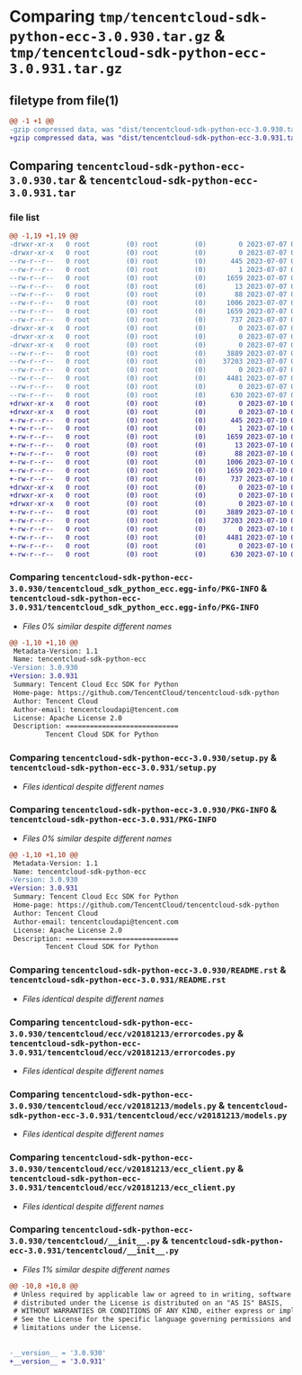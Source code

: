 # Comparing `tmp/tencentcloud-sdk-python-ecc-3.0.930.tar.gz` & `tmp/tencentcloud-sdk-python-ecc-3.0.931.tar.gz`

## filetype from file(1)

```diff
@@ -1 +1 @@
-gzip compressed data, was "dist/tencentcloud-sdk-python-ecc-3.0.930.tar", last modified: Fri Jul  7 00:23:13 2023, max compression
+gzip compressed data, was "dist/tencentcloud-sdk-python-ecc-3.0.931.tar", last modified: Mon Jul 10 00:39:55 2023, max compression
```

## Comparing `tencentcloud-sdk-python-ecc-3.0.930.tar` & `tencentcloud-sdk-python-ecc-3.0.931.tar`

### file list

```diff
@@ -1,19 +1,19 @@
-drwxr-xr-x   0 root         (0) root         (0)        0 2023-07-07 00:23:13.000000 tencentcloud-sdk-python-ecc-3.0.930/
-drwxr-xr-x   0 root         (0) root         (0)        0 2023-07-07 00:23:13.000000 tencentcloud-sdk-python-ecc-3.0.930/tencentcloud_sdk_python_ecc.egg-info/
--rw-r--r--   0 root         (0) root         (0)      445 2023-07-07 00:23:13.000000 tencentcloud-sdk-python-ecc-3.0.930/tencentcloud_sdk_python_ecc.egg-info/SOURCES.txt
--rw-r--r--   0 root         (0) root         (0)        1 2023-07-07 00:23:13.000000 tencentcloud-sdk-python-ecc-3.0.930/tencentcloud_sdk_python_ecc.egg-info/dependency_links.txt
--rw-r--r--   0 root         (0) root         (0)     1659 2023-07-07 00:23:13.000000 tencentcloud-sdk-python-ecc-3.0.930/tencentcloud_sdk_python_ecc.egg-info/PKG-INFO
--rw-r--r--   0 root         (0) root         (0)       13 2023-07-07 00:23:13.000000 tencentcloud-sdk-python-ecc-3.0.930/tencentcloud_sdk_python_ecc.egg-info/top_level.txt
--rw-r--r--   0 root         (0) root         (0)       88 2023-07-07 00:23:13.000000 tencentcloud-sdk-python-ecc-3.0.930/setup.cfg
--rw-r--r--   0 root         (0) root         (0)     1006 2023-07-07 00:23:13.000000 tencentcloud-sdk-python-ecc-3.0.930/setup.py
--rw-r--r--   0 root         (0) root         (0)     1659 2023-07-07 00:23:13.000000 tencentcloud-sdk-python-ecc-3.0.930/PKG-INFO
--rw-r--r--   0 root         (0) root         (0)      737 2023-07-07 00:23:13.000000 tencentcloud-sdk-python-ecc-3.0.930/README.rst
-drwxr-xr-x   0 root         (0) root         (0)        0 2023-07-07 00:23:13.000000 tencentcloud-sdk-python-ecc-3.0.930/tencentcloud/
-drwxr-xr-x   0 root         (0) root         (0)        0 2023-07-07 00:23:13.000000 tencentcloud-sdk-python-ecc-3.0.930/tencentcloud/ecc/
-drwxr-xr-x   0 root         (0) root         (0)        0 2023-07-07 00:23:13.000000 tencentcloud-sdk-python-ecc-3.0.930/tencentcloud/ecc/v20181213/
--rw-r--r--   0 root         (0) root         (0)     3889 2023-07-07 00:23:13.000000 tencentcloud-sdk-python-ecc-3.0.930/tencentcloud/ecc/v20181213/errorcodes.py
--rw-r--r--   0 root         (0) root         (0)    37203 2023-07-07 00:23:13.000000 tencentcloud-sdk-python-ecc-3.0.930/tencentcloud/ecc/v20181213/models.py
--rw-r--r--   0 root         (0) root         (0)        0 2023-07-07 00:23:13.000000 tencentcloud-sdk-python-ecc-3.0.930/tencentcloud/ecc/v20181213/__init__.py
--rw-r--r--   0 root         (0) root         (0)     4481 2023-07-07 00:23:13.000000 tencentcloud-sdk-python-ecc-3.0.930/tencentcloud/ecc/v20181213/ecc_client.py
--rw-r--r--   0 root         (0) root         (0)        0 2023-07-07 00:23:13.000000 tencentcloud-sdk-python-ecc-3.0.930/tencentcloud/ecc/__init__.py
--rw-r--r--   0 root         (0) root         (0)      630 2023-07-07 00:23:13.000000 tencentcloud-sdk-python-ecc-3.0.930/tencentcloud/__init__.py
+drwxr-xr-x   0 root         (0) root         (0)        0 2023-07-10 00:39:55.000000 tencentcloud-sdk-python-ecc-3.0.931/
+drwxr-xr-x   0 root         (0) root         (0)        0 2023-07-10 00:39:55.000000 tencentcloud-sdk-python-ecc-3.0.931/tencentcloud_sdk_python_ecc.egg-info/
+-rw-r--r--   0 root         (0) root         (0)      445 2023-07-10 00:39:55.000000 tencentcloud-sdk-python-ecc-3.0.931/tencentcloud_sdk_python_ecc.egg-info/SOURCES.txt
+-rw-r--r--   0 root         (0) root         (0)        1 2023-07-10 00:39:55.000000 tencentcloud-sdk-python-ecc-3.0.931/tencentcloud_sdk_python_ecc.egg-info/dependency_links.txt
+-rw-r--r--   0 root         (0) root         (0)     1659 2023-07-10 00:39:55.000000 tencentcloud-sdk-python-ecc-3.0.931/tencentcloud_sdk_python_ecc.egg-info/PKG-INFO
+-rw-r--r--   0 root         (0) root         (0)       13 2023-07-10 00:39:55.000000 tencentcloud-sdk-python-ecc-3.0.931/tencentcloud_sdk_python_ecc.egg-info/top_level.txt
+-rw-r--r--   0 root         (0) root         (0)       88 2023-07-10 00:39:55.000000 tencentcloud-sdk-python-ecc-3.0.931/setup.cfg
+-rw-r--r--   0 root         (0) root         (0)     1006 2023-07-10 00:39:55.000000 tencentcloud-sdk-python-ecc-3.0.931/setup.py
+-rw-r--r--   0 root         (0) root         (0)     1659 2023-07-10 00:39:55.000000 tencentcloud-sdk-python-ecc-3.0.931/PKG-INFO
+-rw-r--r--   0 root         (0) root         (0)      737 2023-07-10 00:39:55.000000 tencentcloud-sdk-python-ecc-3.0.931/README.rst
+drwxr-xr-x   0 root         (0) root         (0)        0 2023-07-10 00:39:55.000000 tencentcloud-sdk-python-ecc-3.0.931/tencentcloud/
+drwxr-xr-x   0 root         (0) root         (0)        0 2023-07-10 00:39:55.000000 tencentcloud-sdk-python-ecc-3.0.931/tencentcloud/ecc/
+drwxr-xr-x   0 root         (0) root         (0)        0 2023-07-10 00:39:55.000000 tencentcloud-sdk-python-ecc-3.0.931/tencentcloud/ecc/v20181213/
+-rw-r--r--   0 root         (0) root         (0)     3889 2023-07-10 00:39:55.000000 tencentcloud-sdk-python-ecc-3.0.931/tencentcloud/ecc/v20181213/errorcodes.py
+-rw-r--r--   0 root         (0) root         (0)    37203 2023-07-10 00:39:55.000000 tencentcloud-sdk-python-ecc-3.0.931/tencentcloud/ecc/v20181213/models.py
+-rw-r--r--   0 root         (0) root         (0)        0 2023-07-10 00:39:55.000000 tencentcloud-sdk-python-ecc-3.0.931/tencentcloud/ecc/v20181213/__init__.py
+-rw-r--r--   0 root         (0) root         (0)     4481 2023-07-10 00:39:55.000000 tencentcloud-sdk-python-ecc-3.0.931/tencentcloud/ecc/v20181213/ecc_client.py
+-rw-r--r--   0 root         (0) root         (0)        0 2023-07-10 00:39:55.000000 tencentcloud-sdk-python-ecc-3.0.931/tencentcloud/ecc/__init__.py
+-rw-r--r--   0 root         (0) root         (0)      630 2023-07-10 00:39:55.000000 tencentcloud-sdk-python-ecc-3.0.931/tencentcloud/__init__.py
```

### Comparing `tencentcloud-sdk-python-ecc-3.0.930/tencentcloud_sdk_python_ecc.egg-info/PKG-INFO` & `tencentcloud-sdk-python-ecc-3.0.931/tencentcloud_sdk_python_ecc.egg-info/PKG-INFO`

 * *Files 0% similar despite different names*

```diff
@@ -1,10 +1,10 @@
 Metadata-Version: 1.1
 Name: tencentcloud-sdk-python-ecc
-Version: 3.0.930
+Version: 3.0.931
 Summary: Tencent Cloud Ecc SDK for Python
 Home-page: https://github.com/TencentCloud/tencentcloud-sdk-python
 Author: Tencent Cloud
 Author-email: tencentcloudapi@tencent.com
 License: Apache License 2.0
 Description: ============================
         Tencent Cloud SDK for Python
```

### Comparing `tencentcloud-sdk-python-ecc-3.0.930/setup.py` & `tencentcloud-sdk-python-ecc-3.0.931/setup.py`

 * *Files identical despite different names*

### Comparing `tencentcloud-sdk-python-ecc-3.0.930/PKG-INFO` & `tencentcloud-sdk-python-ecc-3.0.931/PKG-INFO`

 * *Files 0% similar despite different names*

```diff
@@ -1,10 +1,10 @@
 Metadata-Version: 1.1
 Name: tencentcloud-sdk-python-ecc
-Version: 3.0.930
+Version: 3.0.931
 Summary: Tencent Cloud Ecc SDK for Python
 Home-page: https://github.com/TencentCloud/tencentcloud-sdk-python
 Author: Tencent Cloud
 Author-email: tencentcloudapi@tencent.com
 License: Apache License 2.0
 Description: ============================
         Tencent Cloud SDK for Python
```

### Comparing `tencentcloud-sdk-python-ecc-3.0.930/README.rst` & `tencentcloud-sdk-python-ecc-3.0.931/README.rst`

 * *Files identical despite different names*

### Comparing `tencentcloud-sdk-python-ecc-3.0.930/tencentcloud/ecc/v20181213/errorcodes.py` & `tencentcloud-sdk-python-ecc-3.0.931/tencentcloud/ecc/v20181213/errorcodes.py`

 * *Files identical despite different names*

### Comparing `tencentcloud-sdk-python-ecc-3.0.930/tencentcloud/ecc/v20181213/models.py` & `tencentcloud-sdk-python-ecc-3.0.931/tencentcloud/ecc/v20181213/models.py`

 * *Files identical despite different names*

### Comparing `tencentcloud-sdk-python-ecc-3.0.930/tencentcloud/ecc/v20181213/ecc_client.py` & `tencentcloud-sdk-python-ecc-3.0.931/tencentcloud/ecc/v20181213/ecc_client.py`

 * *Files identical despite different names*

### Comparing `tencentcloud-sdk-python-ecc-3.0.930/tencentcloud/__init__.py` & `tencentcloud-sdk-python-ecc-3.0.931/tencentcloud/__init__.py`

 * *Files 1% similar despite different names*

```diff
@@ -10,8 +10,8 @@
 # Unless required by applicable law or agreed to in writing, software
 # distributed under the License is distributed on an "AS IS" BASIS,
 # WITHOUT WARRANTIES OR CONDITIONS OF ANY KIND, either express or implied.
 # See the License for the specific language governing permissions and
 # limitations under the License.
 
 
-__version__ = '3.0.930'
+__version__ = '3.0.931'
```


